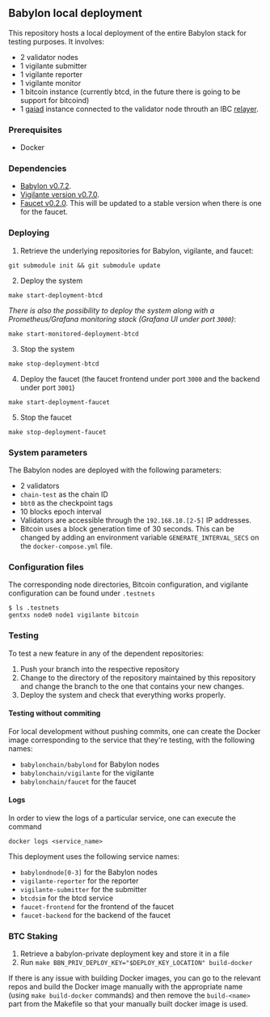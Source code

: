 ## Babylon local deployment

This repository hosts a local deployment of the entire Babylon stack for
testing purposes. It involves:
- 2 validator nodes
- 1 vigilante submitter
- 1 vigilante reporter
- 1 vigilante monitor
- 1 bitcoin instance (currently btcd, in the future there is going to be
  support for bitcoind)
- 1 [gaiad](https://github.com/cosmos/gaia) instance connected to the validator
  node throuth an IBC [relayer](https://github.com/cosmos/relayer).

### Prerequisites

- Docker

### Dependencies

- [Babylon v0.7.2](https://github.com/babylonchain/babylon/tree/v0.7.2).
- [Vigilante version v0.7.0](https://github.com/babylonchain/vigilante/tree/v0.7.0).
- [Faucet v0.2.0](https://github.com/babylonchain/faucet/tree/v0.2.0).
  This will be updated to a stable version when there is one for the faucet.

### Deploying

1. Retrieve the underlying repositories for Babylon, vigilante, and faucet:
```shell
git submodule init && git submodule update
```
2. Deploy the system
```shell
make start-deployment-btcd
```

*There is also the possibility to deploy the system along with a
Prometheus/Grafana monitoring stack (Grafana UI under port `3000`)*:
```shell
make start-monitored-deployment-btcd
```
3. Stop the system
```shell
make stop-deployment-btcd
```
4. Deploy the faucet (the faucet frontend under port `3000` and the backend under port `3001`)
```shell
make start-deployment-faucet
```
5. Stop the faucet
```shell
make stop-deployment-faucet
```

### System parameters

The Babylon nodes are deployed with the following parameters:
- 2 validators
- `chain-test` as the chain ID
- `bbt0` as the checkpoint tags
- 10 blocks epoch interval
- Validators are accessible through the `192.168.10.[2-5]` IP addresses.
- Bitcoin uses a block generation time of 30 seconds. This can be changed by
  adding an environment variable `GENERATE_INTERVAL_SECS` on the
  `docker-compose.yml` file.


### Configuration files

The corresponding node directories, Bitcoin configuration, and
vigilante configuration can be found under `.testnets`
```console
$ ls .testnets
gentxs node0 node1 vigilante bitcoin
```

### Testing

To test a new feature in any of the dependent repositories:
1. Push your branch into the respective repository
2. Change to the directory of the repository maintained by this repository and
   change the branch to the one that contains your new changes.
3. Deploy the system and check that everything works properly.

#### Testing without commiting
For local development without pushing commits,
one can create the Docker image corresponding to the service that they're
testing, with the following names:
- `babylonchain/babylond` for Babylon nodes
- `babylonchain/vigilante` for the vigilante
- `babylonchain/faucet` for the faucet

#### Logs

In order to view the logs of a particular service, one can execute the command
```
docker logs <service_name>
```

This deployment uses the following service names:
- `babylondnode[0-3]` for the Babylon nodes
- `vigilante-reporter` for the reporter
- `vigilante-submitter` for the submitter
- `btcdsim` for the btcd service
- `faucet-frontend` for the frontend of the faucet
- `faucet-backend` for the backend of the faucet

### BTC Staking

1. Retrieve a babylon-private deployment key and store it in a file
2. Run `make BBN_PRIV_DEPLOY_KEY="$DEPLOY_KEY_LOCATION" build-docker`

If there is any issue with building Docker images, you can go to the relevant
repos and build the Docker image manually with the appropriate name (using `make build-docker` commands)
and then remove the `build-<name>` part from the Makefile so that your manually
built docker image is used.
